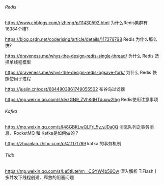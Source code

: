 ###### Redis

https://www.cnblogs.com/rjzheng/p/11430592.html   为什么Redis集群有16384个槽?

https://blog.csdn.net/coderising/article/details/117376798   Redis 为什么那么快?

https://draveness.me/whys-the-design-redis-single-thread/   为什么 Redis 选择单线程模型

https://draveness.me/whys-the-design-redis-bgsave-fork/   为什么 Redis 快照使用子进程

https://juejin.cn/post/6844903861749055502   布谷鸟过滤器

https://mp.weixin.qq.com/s/dvzGN9_ZVhKdHTduxw2thg  Redis使用注意事项







###### Kafka

https://mp.weixin.qq.com/s/I48GBKLwQLFrL5y_yJDa0Q   消息队列之事务消息，RocketMQ 和 Kafka是如何做的？

https://zhuanlan.zhihu.com/p/411171789  kafka 的事务机制



###### Tidb

https://mp.weixin.qq.com/s/Le5tILtehm__CGYW4b56Ow    深入解析 TiFlash丨多并发下线程创建、释放的阻塞问题